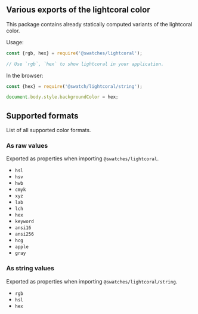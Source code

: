 ## Various exports of the lightcoral color

This package contains already statically computed variants of the lightcoral color.

Usage:
```js
const {rgb, hex} = require('@swatches/lightcoral');

// Use `rgb`, `hex` to show lightcoral in your application.
```

In the browser:
```js
const {hex} = require('@swatch/lightcoral/string');

document.body.style.backgroundColor = hex;
```

## Supported formats


List of all supported color formats.

### As raw values

Exported as properties when importing `@swatches/lightcoral`.

- `hsl`
- `hsv`
- `hwb`
- `cmyk`
- `xyz`
- `lab`
- `lch`
- `hex`
- `keyword`
- `ansi16`
- `ansi256`
- `hcg`
- `apple`
- `gray`

### As string values

Exported as properties when importing `@swatches/lightcoral/string`.

- `rgb`
- `hsl`
- `hex`
